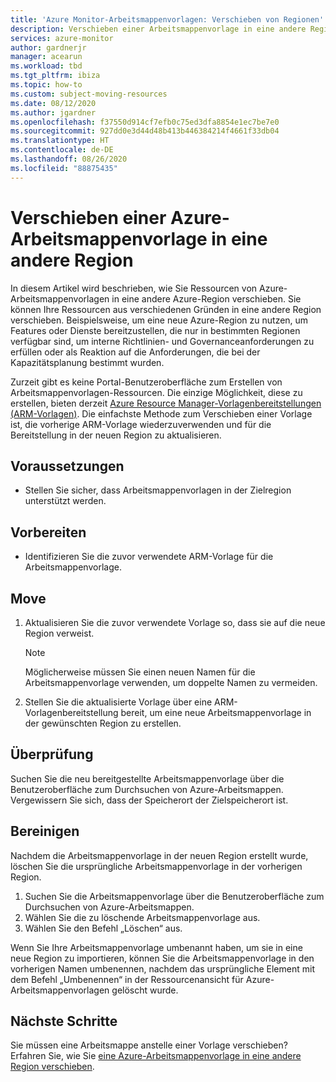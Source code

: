 ```yaml
---
title: 'Azure Monitor-Arbeitsmappenvorlagen: Verschieben von Regionen'
description: Verschieben einer Arbeitsmappenvorlage in eine andere Region
services: azure-monitor
author: gardnerjr
manager: acearun
ms.workload: tbd
ms.tgt_pltfrm: ibiza
ms.topic: how-to
ms.custom: subject-moving-resources
ms.date: 08/12/2020
ms.author: jgardner
ms.openlocfilehash: f37550d914cf7efb0c75ed3dfa8854e1ec7be7e0
ms.sourcegitcommit: 927dd0e3d44d48b413b446384214f4661f33db04
ms.translationtype: HT
ms.contentlocale: de-DE
ms.lasthandoff: 08/26/2020
ms.locfileid: "88875435"
---
```

# <a name="move-an-azure-workbook-template-to-another-region"></a>Verschieben einer Azure-Arbeitsmappenvorlage in eine andere Region

In diesem Artikel wird beschrieben, wie Sie Ressourcen von Azure-Arbeitsmappenvorlagen in eine andere Azure-Region verschieben. Sie können Ihre Ressourcen aus verschiedenen Gründen in eine andere Region verschieben. Beispielsweise, um eine neue Azure-Region zu nutzen, um Features oder Dienste bereitzustellen, die nur in bestimmten Regionen verfügbar sind, um interne Richtlinien- und Governanceanforderungen zu erfüllen oder als Reaktion auf die Anforderungen, die bei der Kapazitätsplanung bestimmt wurden.

Zurzeit gibt es keine Portal-Benutzeroberfläche zum Erstellen von Arbeitsmappenvorlagen-Ressourcen. Die einzige Möglichkeit, diese zu erstellen, bieten derzeit [Azure Resource Manager-Vorlagenbereitstellungen (ARM-Vorlagen)](./workbooks-automate.md). Die einfachste Methode zum Verschieben einer Vorlage ist, die vorherige ARM-Vorlage wiederzuverwenden und für die Bereitstellung in der neuen Region zu aktualisieren.

## <a name="prerequisites"></a>Voraussetzungen

* Stellen Sie sicher, dass Arbeitsmappenvorlagen in der Zielregion unterstützt werden.

## <a name="prepare"></a>Vorbereiten

* Identifizieren Sie die zuvor verwendete ARM-Vorlage für die Arbeitsmappenvorlage.

## <a name="move"></a>Move

1. Aktualisieren Sie die zuvor verwendete Vorlage so, dass sie auf die neue Region verweist.

   > [!NOTE]
   > Möglicherweise müssen Sie einen neuen Namen für die Arbeitsmappenvorlage verwenden, um doppelte Namen zu vermeiden.

2. Stellen Sie die aktualisierte Vorlage über eine ARM-Vorlagenbereitstellung bereit, um eine neue Arbeitsmappenvorlage in der gewünschten Region zu erstellen.

## <a name="verify"></a>Überprüfung

Suchen Sie die neu bereitgestellte Arbeitsmappenvorlage über die Benutzeroberfläche zum Durchsuchen von Azure-Arbeitsmappen. Vergewissern Sie sich, dass der Speicherort der Zielspeicherort ist.

## <a name="clean-up"></a>Bereinigen

Nachdem die Arbeitsmappenvorlage in der neuen Region erstellt wurde, löschen Sie die ursprüngliche Arbeitsmappenvorlage in der vorherigen Region.
1. Suchen Sie die Arbeitsmappenvorlage über die Benutzeroberfläche zum Durchsuchen von Azure-Arbeitsmappen.
2. Wählen Sie die zu löschende Arbeitsmappenvorlage aus.
3. Wählen Sie den Befehl „Löschen“ aus.

Wenn Sie Ihre Arbeitsmappenvorlage umbenannt haben, um sie in eine neue Region zu importieren, können Sie die Arbeitsmappenvorlage in den vorherigen Namen umbenennen, nachdem das ursprüngliche Element mit dem Befehl „Umbenennen“ in der Ressourcenansicht für Azure-Arbeitsmappenvorlagen gelöscht wurde.

## <a name="next-steps"></a>Nächste Schritte

Sie müssen eine Arbeitsmappe anstelle einer Vorlage verschieben? Erfahren Sie, wie Sie [eine Azure-Arbeitsmappenvorlage in eine andere Region verschieben](./workbooks-move-region.md).

